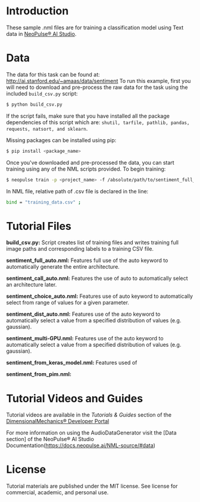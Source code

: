 # Introduction
These sample .nml files are for training a classification model using Text data in [NeoPulse® AI Studio](https://aws.amazon.com/marketplace/pp/B074NDG36S/ref=vdr_rf).

# Data
The data for this task can be found at: http://ai.stanford.edu/~amaas/data/sentiment
To run this example, first you will need to download and pre-process the raw data for the task using the included ```build_csv.py``` script:

```bash
$ python build_csv.py
```

If the script fails, make sure that you have installed all the package dependencies of this script which are: `shutil, tarfile, pathlib, pandas, requests, natsort, and sklearn`.

Missing packages can be installed using pip:
```bash
$ pip install <package_name>
```

Once you've downloaded and pre-processed the data, you can start training using any of the NML scripts provided. To begin training:
```bash
$ neopulse train -p <project_name> -f /absolute/path/to/sentiment_full_auto.nml
```
In NML file, relative path of .csv file is declared in the line:
```bash
bind = "training_data.csv" ;
```

# Tutorial Files
**build_csv.py:** Script creates list of training files and writes training full image paths and corresponding labels to a training CSV file.

**sentiment_full_auto.nml:** Features full use of the auto keyword to automatically generate the entire architecture.

**sentiment_call_auto.nml:** Features the use of auto to automatically select an architecture later.

**sentiment_choice_auto.nml:** Features use of auto keyword to automatically select from range of values for a given parameter.

**sentiment_dist_auto.nml:** Features use of the auto keyword to automatically select a value from a specified distribution of values (e.g. gaussian).

**sentiment_multi-GPU.nml:** Features use of the auto keyword to automatically select a value from a specified distribution of values (e.g. gaussian).

**sentiment_from_keras_model.nml:** Features used of 

**sentiment_from_pim.nml:**

# Tutorial Videos and Guides
Tutorial videos are available in the *Tutorials & Guides* section of the [DimensionalMechanics® Developer Portal](https://www.dimensionalmechanics.com/ai-developer-portal)

For more information on using the AudioDataGenerator visit the [Data section] of the NeoPulse® AI Studio Documentation(https://docs.neopulse.ai/NML-source/#data)

# License
Tutorial materials are published under the MIT license. See license for commercial, academic, and personal use.
